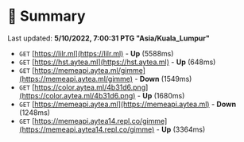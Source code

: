 # 📖 Summary
Last updated: **5/10/2022, 7:00:31 PTG "Asia/Kuala_Lumpur"**

- `GET` [https://lilr.ml](https://lilr.ml) - **Up** (5588ms)
- `GET` [https://hst.aytea.ml](https://hst.aytea.ml) - **Up** (648ms)
- `GET` [https://memeapi.aytea.ml/gimme](https://memeapi.aytea.ml/gimme) - **Down** (1549ms)
- `GET` [https://color.aytea.ml/4b31d6.png](https://color.aytea.ml/4b31d6.png) - **Up** (1680ms)
- `GET` [https://memeapi.aytea.ml](https://memeapi.aytea.ml) - **Down** (1248ms)
- `GET` [https://memeapi.aytea14.repl.co/gimme](https://memeapi.aytea14.repl.co/gimme) - **Up** (3364ms)
